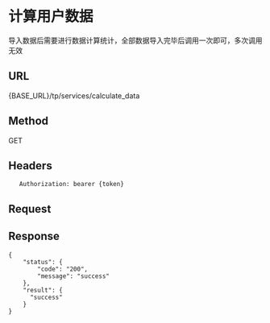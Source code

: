# 计算用户数据

导入数据后需要进行数据计算统计，全部数据导入完毕后调用一次即可，多次调用无效

## URL
   {BASE_URL}/tp/services/calculate_data

## Method
   GET

## Headers
```
   Authorization: bearer {token}
```

## Request


## Response
```
{
	"status": {
		"code": "200",
		"message": "success"
	},
	"result": {
	  "success"
	}
}
```
